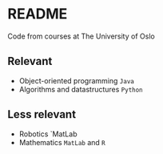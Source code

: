 # README

Code from courses at The University of Oslo

## Relevant
- Object-oriented programming `Java`
- Algorithms and datastructures `Python`

## Less relevant
- Robotics `MatLab
- Mathematics `MatLab` and `R`

